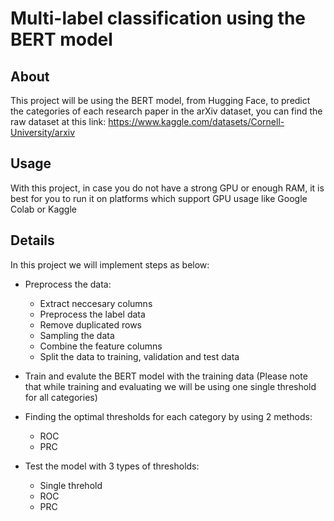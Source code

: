 # Multi-label classification using the BERT model

## About
This project will be using the BERT model, from Hugging Face, to predict the categories of each research paper in the arXiv dataset, you can find the raw dataset at this link: https://www.kaggle.com/datasets/Cornell-University/arxiv

## Usage
With this project, in case you do not have a strong GPU or enough RAM, it is best for you to run it on platforms which support GPU usage like Google Colab or Kaggle

## Details
In this project we will implement steps as below:
  - Preprocess the data:
    - Extract neccesary columns
    - Preprocess the label data
    - Remove duplicated rows
    - Sampling the data
    - Combine the feature columns
    - Split the data to training, validation and test data

  - Train and evalute the BERT model with the training data (Please note that while training and evaluating we will be using one single threshold for all categories)
  - Finding the optimal thresholds for each category by using 2 methods:
    - ROC
    - PRC

  - Test the model with 3 types of thresholds:
    - Single threhold
    - ROC
    - PRC
